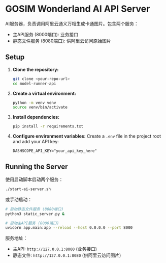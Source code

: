 # GOSIM Wonderland AI API Server

AI服务器，负责调用阿里云通义万相生成卡通图片。包含两个服务：
- 主API服务 (8000端口): 业务接口
- 静态文件服务 (8080端口): 供阿里云访问原始图片

## Setup

1.  **Clone the repository:**
    ```bash
    git clone <your-repo-url>
    cd model-runner-api
    ```

2.  **Create a virtual environment:**
    ```bash
    python -m venv venv
    source venv/bin/activate
    ```

3.  **Install dependencies:**
    ```bash
    pip install -r requirements.txt
    ```

4.  **Configure environment variables:**
    Create a `.env` file in the project root and add your API key:
    ```
    DASHSCOPE_API_KEY="your_api_key_here"
    ```

## Running the Server

使用启动脚本启动两个服务：
```bash
./start-ai-server.sh
```

或手动启动：
```bash
# 启动静态文件服务 (8080端口)
python3 static_server.py &

# 启动主API服务 (8000端口)  
uvicorn app.main:app --reload --host 0.0.0.0 --port 8000
```

服务地址：
- 主API: `http://127.0.0.1:8000` (业务接口)
- 静态文件: `http://127.0.0.1:8080` (供阿里云访问图片)
